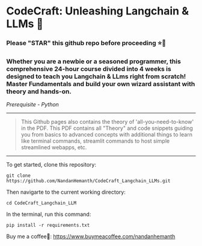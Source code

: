 # CodeCraft: Unleashing Langchain & LLMs 🤖
### Please "STAR" this github repo before proceeding ⭐🙏
### Whether you are a newbie or a seasoned programmer, this comprehensive 24-hour course divided into 4 weeks is designed to teach you Langchain & LLms right from scratch! Master Fundamentals and build your own wizard assistant with theory and hands-on.
*Prerequisite - Python*

---
> This Github pages also contains the theory of 'all-you-need-to-know' in the PDF. This PDF contains all "Theory" and code snippets guiding you from basics to advanced concepts with additional things to learn like terminal commands, streamlit commands to host simple streamlined webapps, etc.
---
To get started,
clone this repository:
```
git clone https://github.com/NandanHemanth/CodeCraft_Langchain_LLMs.git
```

Then navigarte to the current working directory:
```
cd CodeCraft_Langchain_LLM
```
In the terminal, run this command:
```
pip install -r requirements.txt
```

Buy me a coffee🥤: https://www.buymeacoffee.com/nandanhemanth 









